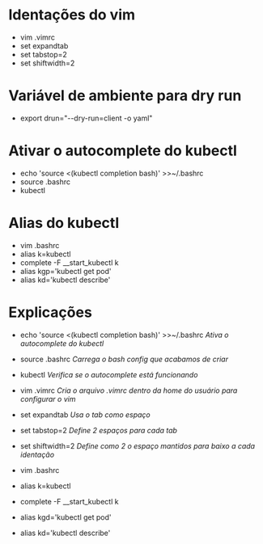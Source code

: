 # Identações do vim

- vim .vimrc 
- set expandtab 
- set tabstop=2
- set shiftwidth=2 

# Variável de ambiente para dry run

- export drun="--dry-run=client -o yaml"

# Ativar o autocomplete do kubectl

- echo 'source <(kubectl completion bash)' >>~/.bashrc 
- source .bashrc
- kubectl 

# Alias do kubectl

- vim .bashrc
- alias k=kubectl
- complete -F __start_kubectl k
- alias kgp='kubectl get pod'
- alias kd='kubectl describe'

# Explicações

- echo 'source <(kubectl completion bash)' >>~/.bashrc *Ativa o autocomplete do kubectl*

- source .bashrc *Carrega o bash config que acabamos de criar*

- kubectl *Verifica se o autocomplete está funcionando*

- vim .vimrc *Cria o arquivo .vimrc dentro da home do usuário para configurar o vim* 

- set expandtab *Usa o tab como espaço*

- set tabstop=2 *Define 2 espaços para cada tab*

- set shiftwidth=2 *Define como 2 o espaço mantidos para baixo a cada identação*

- vim .bashrc

- alias k=kubectl

- complete -F __start_kubectl k

- alias kgd='kubectl get pod'

- alias kd='kubectl describe'

